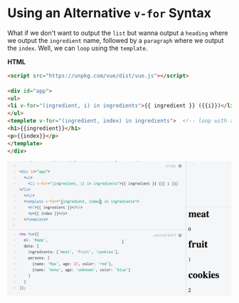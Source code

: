 # Using an Alternative `v-for` Syntax

What if we don't want to output the `list` but wanna output a `heading` where we output the `ingredient` name, followed by a `paragraph` where we output the `index`. Well, we can `loop` using the `template`. 

**HTML**

```html
<script src="https://unpkg.com/vue/dist/vue.js"></script>

<div id="app">
<ul>
<li v-for="(ingredient, i) in ingredients">{{ ingredient }} ({{i}})</li>   
</ul>
<templete v-for="(ingredient, index) in ingredients">  <!-- loop with a template -->
<h1>{{ingredient}}</h1>
<p>{{index}}</p>
</template>
</div>
``` 

![template-index](../template-index.png)

